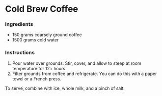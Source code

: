 # Cold Brew Coffee

### Ingredients

- 150 grams coarsely ground coffee
- 1500 grams cold water

### Instructions

1. Pour water over grounds. Stir, cover, and allow to steep at room temperature for 12+ hours.
2. Filter grounds from coffee and refrigerate. You can do this with a paper towel or a French press.

To serve, combine with ice, whole milk, and a pinch of salt.
